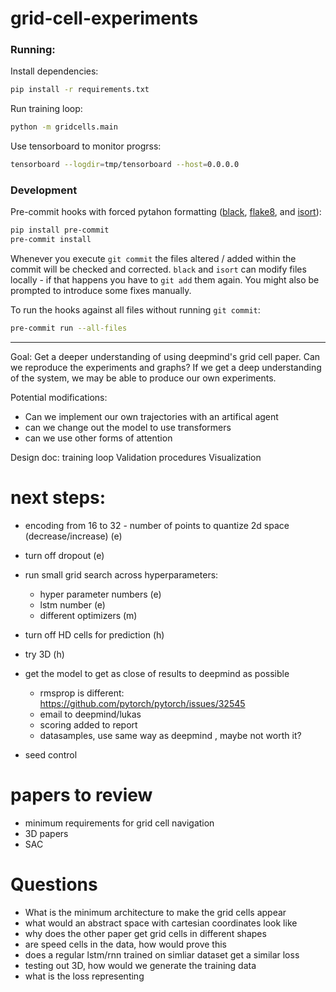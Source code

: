 # grid-cell-experiments

### Running:

Install dependencies:

```sh
pip install -r requirements.txt
```

Run training loop:

```sh
python -m gridcells.main
```

Use tensorboard to monitor progrss:

```sh
tensorboard --logdir=tmp/tensorboard --host=0.0.0.0
```

### Development

Pre-commit hooks with forced pytahon formatting ([black](https://github.com/psf/black), [flake8](https://flake8.pycqa.org/en/latest/), and [isort](https://pycqa.github.io/isort/)):

```sh
pip install pre-commit
pre-commit install
```

Whenever you execute `git commit` the files altered / added within the commit will be checked and corrected. `black` and `isort` can modify files locally - if that happens you have to `git add` them again.
You might also be prompted to introduce some fixes manually.

To run the hooks against all files without running `git commit`:

```sh
pre-commit run --all-files
```

---

Goal: Get a deeper understanding of using deepmind's grid cell paper. Can we reproduce the experiments and graphs? If we get a deep understanding of the system, we may be able to produce our own experiments.



Potential modifications:
* Can we implement our own trajectories with an artifical agent
* can we change out the model to use transformers
* can we use other forms of attention


Design doc:
training loop
Validation procedures
Visualization

# next steps:

* encoding from 16 to 32 - number of points to quantize 2d space (decrease/increase) (e)
* turn off dropout (e)
* run small grid search across hyperparameters:
  * hyper parameter numbers (e)
  * lstm number (e)
  * different optimizers (m)

* turn off HD cells for prediction (h)
* try 3D (h)

* get the model to get as close of results to deepmind as possible
  * rmsprop is different: https://github.com/pytorch/pytorch/issues/32545
  * email to deepmind/lukas
  * scoring added to report
  * datasamples, use same way as deepmind , maybe not worth it?

* seed control

# papers to review

* minimum requirements for grid cell navigation
* 3D papers
* SAC



# Questions

* What is the minimum architecture to make the grid cells appear
* what would an abstract space with cartesian coordinates look like
* why does the other paper get grid cells in different shapes
* are speed cells in the data, how would prove this
* does a regular lstm/rnn trained on simliar dataset get a similar loss
* testing out 3D, how would we generate the training data
* what is the loss representing

